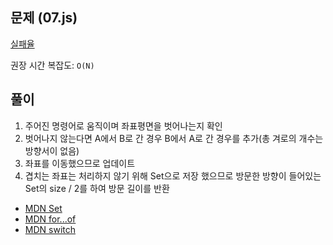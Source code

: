 ## 문제 (07.js)

[실패율](https://school.programmers.co.kr/learn/courses/30/lessons/49994)

권장 시간 복잡도: `O(N)`

## 풀이
1. 주어진 명령어로 움직이며 좌표평면을 벗어나는지 확인
2. 벗어나지 않는다면 A에서 B로 간 경우 B에서 A로 간 경우를 추가(총 겨로의 개수는 방향서이 없음)
3. 좌표를 이동했으므로 업데이트
4. 겹치는 좌표는 처리하지 않기 위해 Set으로 저장 했으므로 방문한 방향이 들어있는 Set의 size / 2를 하여 방문 길이를 반환

- [MDN Set](https://developer.mozilla.org/ko/docs/Web/JavaScript/Reference/Global_Objects/Set)
- [MDN for...of](https://developer.mozilla.org/en-US/docs/Web/JavaScript/Reference/Statements/for...of)
- [MDN switch](https://developer.mozilla.org/en-US/docs/Web/JavaScript/Reference/Statements/switch)

